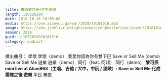 ```yaml
---
title: 專訪黎可辰+空中現場
length: 116528280
date: 2018-10-16 18:00:00
media: https://one.xiaoyuu.ga/ear/2018/20181016.mp3
image: https://cdn.jsdelivr.net/gh/coxmos/cdn@master/ear/cover/20181016.jpeg
season: 2018
guid: a11652828020181016
category: podcast
---
```


播出曲目：
學壞
學壞（demo）
我愛你因為你有雙下巴
Save or Sell Me (demo)
Save or Sell Me
遊樂
遊樂（demo）
同行（feat. 阿超）
同行（demo）
<strong>黎可辰 mini live at Alian963（主唱、吉他 / 大中，中阮 / 里歐）:
Save or Sell Me
化成雲煙之後
遊樂</strong>
平民
無畏

